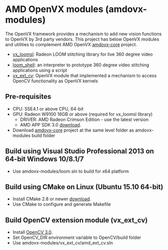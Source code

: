 # AMD OpenVX modules (amdovx-modules)
The OpenVX framework provides a mechanism to add new vision functions to OpenVX by 3rd party vendors. This project has below OpenVX modules and utilities to complement AMD OpenVX [amdovx-core](https://github.com/GPUOpen-ProfessionalCompute-Libraries/amdovx-core) project.
* [vx_loomsl](https://github.com/GPUOpen-ProfessionalCompute-Libraries/amdovx-modules/tree/master/vx_loomsl/README.md): Radeon LOOM stitching library for live 360 degree video applications
* [loom_shell](https://github.com/GPUOpen-ProfessionalCompute-Libraries/amdovx-modules/tree/master/utils/loom_shell/README.md): an interpreter to prototype 360 degree video stitching applications using a script
* [vx_ext_cv](https://github.com/GPUOpen-ProfessionalCompute-Libraries/amdovx-modules/tree/master/vx_ext_cv/README.md): OpenVX module that implemented a mechanism to access OpenCV functionality as OpenVX kernels

## Pre-requisites
* CPU: SSE4.1 or above CPU, 64-bit
* GPU: Radeon W9100 16GB or above (required for vx_loomsl library)
  * DRIVER: AMD Radeon Crimson Edition - use the latest version
  * AMD APP SDK 3.0 [download](http://developer.amd.com/tools-and-sdks/opencl-zone/amd-accelerated-parallel-processing-app-sdk/).
* Download [amdovx-core](https://github.com/GPUOpen-ProfessionalCompute-Libraries/amdovx-core) project at the same level folder as amdovx-modules build folder

## Build using Visual Studio Professional 2013 on 64-bit Windows 10/8.1/7
* Use amdovx-modules/loom.sln to build for x64 platform

## Build using CMake on Linux (Ubuntu 15.10 64-bit)
* Install CMake 2.8 or newer [download](http://cmake.org/download/).
* Use CMake to configure and generate Makefile

## Build OpenCV extension module (vx_ext_cv)
* Install [OpenCV 3.0](http://opencv.org/downloads.html).
* Set OpenCV_DIR environment variable to OpenCV/build folder
* Use amdovx-modules/vx_ext_cv/amd_ext_cv.sln
